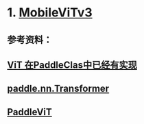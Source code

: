 # 1. [MobileViTv3](https://github.com/micronDLA/MobileViTv3)
## 参考资料：
## [ViT 在PaddleClas中已经有实现](https://github.com/PaddlePaddle/PaddleClas/blob/release/2.5/ppcls/arch/backbone/model_zoo/vision_transformer.py)
## [paddle.nn.Transformer](https://github.com/PaddlePaddle/Paddle/blob/release/2.4/python/paddle/nn/layer/transformer.py#L1126)
## [PaddleViT](https://github.com/BR-IDL/PaddleViT)
